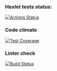 ### Hexlet tests status:
[![Actions Status](https://github.com/DmitriyChebruchan/python-project-lvl2/workflows/hexlet-check/badge.svg)](https://github.com/DmitriyChebruchan/python-project-lvl2/actions)

### Code climate
[![Test Coverage](https://api.codeclimate.com/v1/badges/8f2233d4c51c92ad427c/test_coverage)](https://codeclimate.com/github/paambaati/codeclimate-action/test_coverage)

### Linter check
[![Build Status](https://github.com/DmytriyChebruchan/python-project-lvl2/workflows/linter-check/badge.svg)](https://github.com/DmitriyChebruchan/python-project-lvl2/actions/workflows/linter_check.yml)